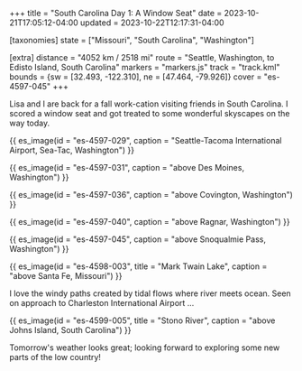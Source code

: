 +++
title = "South Carolina Day 1: A Window Seat"
date = 2023-10-21T17:05:12-04:00
updated = 2023-10-22T12:17:31-04:00

[taxonomies]
state = ["Missouri", "South Carolina", "Washington"]

[extra]
distance = "4052 km / 2518 mi"
route = "Seattle, Washington, to Edisto Island, South Carolina"
markers = "markers.js"
track = "track.kml"
bounds = {sw = [32.493, -122.310], ne = [47.464, -79.926]}
cover = "es-4597-045"
+++

Lisa and I are back for a fall work-cation visiting friends in South Carolina. I scored a window seat and got treated to some wonderful skyscapes on the way today.

<!-- more -->

{{ es_image(id = "es-4597-029", caption = "Seattle-Tacoma International Airport, Sea-Tac, Washington") }}

{{ es_image(id = "es-4597-031", caption = "above Des Moines, Washington") }}

{{ es_image(id = "es-4597-036", caption = "above Covington, Washington") }}

{{ es_image(id = "es-4597-040", caption = "above Ragnar, Washington") }}

{{ es_image(id = "es-4597-045", caption = "above Snoqualmie Pass, Washington") }}

{{ es_image(id = "es-4598-003", title = "Mark Twain Lake", caption = "above Santa Fe, Missouri") }}

I love the windy paths created by tidal flows where river meets ocean. Seen on approach to Charleston International Airport ...

{{ es_image(id = "es-4599-005", title = "Stono River", caption = "above Johns Island, South Carolina") }}

Tomorrow's weather looks great; looking forward to exploring some new parts of the low country!
